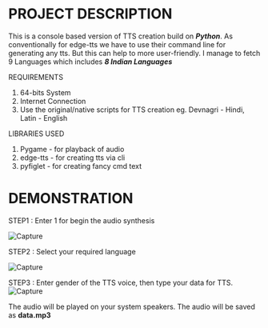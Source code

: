 # PROJECT DESCRIPTION
This is a console based version of TTS creation build on *__Python__*. As conventionally for edge-tts we have to use their command line for generating any tts. But this can help to more user-friendly. I manage to fetch 9 Languages which includes *__8 Indian Languages__*

REQUIREMENTS
1. 64-bits System
2. Internet Connection
3. Use the original/native scripts for TTS creation eg. Devnagri - Hindi, Latin - English

LIBRARIES USED
1. Pygame - for playback of audio
2. edge-tts - for creating tts via cli
3. pyfiglet - for creating fancy cmd text

# DEMONSTRATION 
STEP1 : Enter 1 for begin the audio synthesis

![Capture](https://github.com/AnshulWycliffe/Edge-TTS-Creator-EXE/assets/94105743/4e6a75fb-d589-47b9-9050-70e6bbdf5215)

STEP2 : Select your required language

![Capture](https://github.com/AnshulWycliffe/Edge-TTS-Creator-EXE/assets/94105743/8f111d3d-2bf0-415a-9655-0005d6187dd7)

STEP3 : Enter gender of the TTS voice, then type your data for TTS.
![Capture](https://github.com/AnshulWycliffe/Edge-TTS-Creator-EXE/assets/94105743/ef1b2fe9-0e4f-4ef5-b4f0-6c2b9c5160cf)

The audio will be played on your system speakers. The audio will be saved as **data.mp3**
